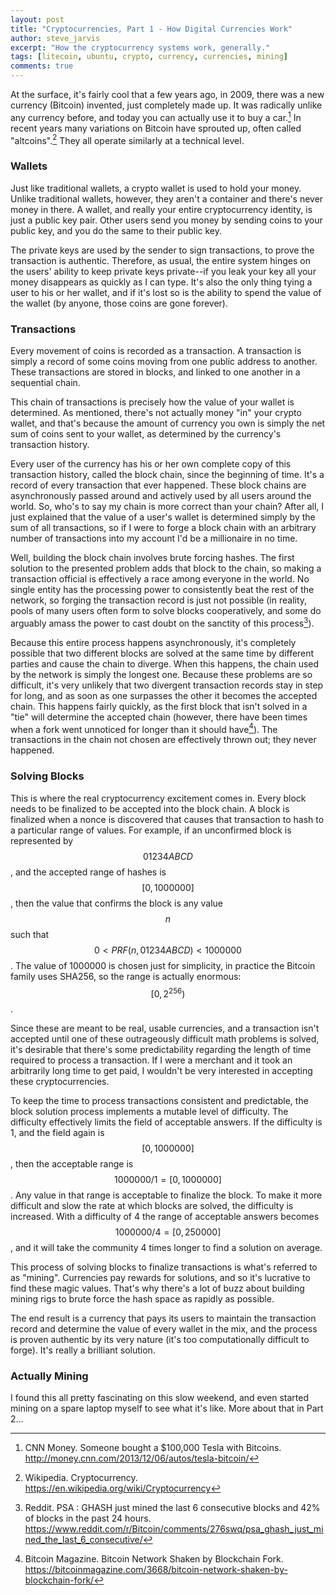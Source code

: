 ```yaml
---
layout: post
title: "Cryptocurrencies, Part 1 - How Digital Currencies Work"
author: steve_jarvis
excerpt: "How the cryptocurrency systems work, generally."
tags: [litecoin, ubuntu, crypto, currency, currencies, mining]
comments: true
---
```


At the surface, it's fairly cool that a few years ago, in 2009, there was a
new currency (Bitcoin) invented, just completely made up. It was radically
unlike any currency before, and today you can actually use it to buy a car.[^1]
In recent years many variations on Bitcoin have sprouted up, often called
"altcoins".[^2] They all operate similarly at a technical
level.

### Wallets
Just like traditional wallets, a crypto wallet is used to hold your money.
Unlike traditional wallets, however, they aren't a container and there's never
money in there. A wallet, and really your entire cryptocurrency
identity, is just a public key pair. Other users send you money by sending coins
to your public key, and you do the same to their public key.

The private keys are used by the sender to sign transactions, to prove the
transaction is authentic. Therefore, as usual, the entire system hinges on the
users' ability to keep private keys private--if you leak your key all your
money disappears as quickly as I can type. It's also the only thing tying a user
to his or her wallet, and if it's lost so is the ability to spend the value of
the wallet (by anyone, those coins are gone forever).

### Transactions
Every movement of coins is recorded as a transaction. A transaction is simply a
record of some coins moving from one public address to another. These
transactions are stored in blocks, and linked to one another in a sequential
chain.

This chain of transactions is precisely how the value of your wallet is
determined. As mentioned, there's not actually money "in" your
crypto wallet, and that's because the amount of currency you own is simply the
net sum of coins sent to your wallet, as determined by the currency's
transaction history.

Every user of the currency has his or her own complete copy of this transaction
history, called the block chain, since the beginning of time. It's a record
of every transaction that ever happened. These block chains are asynchronously
passed around and actively used by all users around the world. So, who's to say
my chain is more correct than your chain? After all, I just explained that the
value of a user's wallet is determined simply by the sum of all transactions, so
if I were to forge a block chain with an arbitrary number of transactions into
my account I'd be a millionaire in no time.

Well, building the block chain involves brute forcing hashes. The first solution to
the presented problem adds that block to the chain, so making a transaction
official is effectively a race among everyone in the world. No single entity has the
processing power to consistently beat the rest of the network, so forging the transaction
record is just not possible (in reality, pools of many users often form to
solve blocks cooperatively, and some do arguably amass the power to cast
doubt on the sanctity of this process[^3]).

Because this entire process happens asynchronously, it's completely possible
that two different blocks are solved at the same time by different parties and
cause the chain to diverge. When this happens, the chain used by the network
is simply the longest one. Because these problems are so difficult, it's
very unlikely that two divergent transaction records stay in step for long,
and as soon as one surpasses the other it becomes the accepted chain.
This happens fairly quickly, as the first block that isn't solved in a "tie"
will determine the accepted chain (however, there have been times when a fork
went unnoticed for longer than it should have[^4]). The transactions in the
chain not chosen are effectively thrown out; they never happened.

### Solving Blocks
This is where the real cryptocurrency excitement comes in. Every block
needs to be finalized to be accepted into the block chain. A block is finalized
when a nonce is discovered that causes that transaction to hash to a
particular range of values. For example, if an unconfirmed block is
represented by $$01234ABCD$$, and the accepted range of hashes is
$$[0,1000000]$$, then the value that confirms the block is any
value $$n$$ such that $$0 < PRF( n, 01234ABCD ) < 1000000$$. The value of
1000000 is chosen just for simplicity, in practice the Bitcoin family uses
SHA256, so the range is actually enormous: $$[0,2^{256})$$.

Since these are meant to be real, usable currencies, and a transaction isn't
accepted until one of these outrageously difficult math problems is solved,
it's desirable that there's some predictability regarding the length of time
required to process a transaction. If I were a merchant and it took an
arbitrarily long time to get paid, I wouldn't be very interested in accepting
these cryptocurrencies.

To keep the time to process transactions consistent and
predictable, the block solution process implements a mutable level of
difficulty. The difficulty effectively limits the field of acceptable
answers. If the difficulty is 1, and the field again is $$[0,1000000]$$, then
the acceptable range is $$1000000/1 = [0,1000000]$$. Any value in that range is
acceptable to finalize the block. To make it more difficult and slow the rate at
which blocks are solved, the difficulty is increased. With a difficulty of 4 the
range of acceptable answers becomes $$1000000/4 = [0,250000]$$, and it will
take the community 4 times longer to find a solution on average.

This process of solving blocks to finalize transactions is what's referred to as
"mining". Currencies pay rewards for solutions, and so it's lucrative to find
these magic values. That's why there's a lot of buzz about building mining
rigs to brute force the hash space as rapidly as possible.

The end result is a currency that pays its users to maintain the transaction
record and determine the value of every wallet in the mix, and the process is
proven authentic by its very nature (it's too computationally difficult to
forge). It's really a brilliant solution.

### Actually Mining
I found this all pretty fascinating on this slow weekend, and even
started mining on a spare laptop myself to see what it's like. More about that
in Part 2...


[^1]: CNN Money. Someone bought a $100,000 Tesla with Bitcoins. http://money.cnn.com/2013/12/06/autos/tesla-bitcoin/
[^2]: Wikipedia. Cryptocurrency. https://en.wikipedia.org/wiki/Cryptocurrency
[^3]: Reddit. PSA : GHASH just mined the last 6 consecutive blocks and 42% of blocks in the past 24 hours. https://www.reddit.com/r/Bitcoin/comments/276swq/psa_ghash_just_mined_the_last_6_consecutive/
[^4]: Bitcoin Magazine. Bitcoin Network Shaken by Blockchain Fork. https://bitcoinmagazine.com/3668/bitcoin-network-shaken-by-blockchain-fork/
